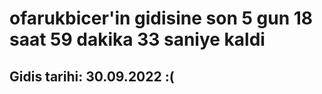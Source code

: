 # ofarukbicer'in gidisine son 5 gun 18 saat 59 dakika 33 saniye kaldi

## Gidis tarihi: 30.09.2022 :(